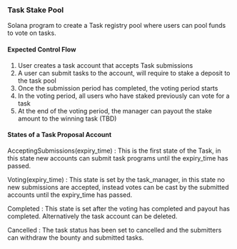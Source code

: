 ### Task Stake Pool

Solana program to create a Task registry pool where users can pool funds to vote on tasks.

#### Expected Control Flow

1. User creates a task account that accepts Task submissions
2. A user can submit tasks to the account, will require to stake a deposit to the task pool
3. Once the submission period has completed, the voting period starts
4. In the voting period, all users who have staked previously can vote for a task
5. At the end of the voting period, the manager can payout the stake amount to the winning task (TBD)

#### States of a Task Proposal Account
AcceptingSubmissions(expiry_time) : This is the first state of the Task, in this state new accounts can submit task programs
until the expiry_time has passed.

Voting(expiry_time) : This state is set by the task_manager, in this state no new submissions are accepted, instead votes
can be cast by the submitted accounts until the expiry_time has passed.

Completed : This state is set after the voting has completed and payout has completed. Alternatively the task account can be deleted.

Cancelled : The task status has been set to cancelled and the submitters can withdraw the bounty and submitted tasks.